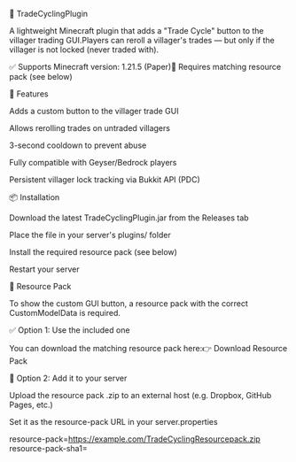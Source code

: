 🔁 TradeCyclingPlugin

A lightweight Minecraft plugin that adds a "Trade Cycle" button to the villager trading GUI.Players can reroll a villager's trades — but only if the villager is not locked (never traded with).

✅ Supports Minecraft version: 1.21.5 (Paper)🎨 Requires matching resource pack (see below)

🔧 Features

Adds a custom button to the villager trade GUI

Allows rerolling trades on untraded villagers

3-second cooldown to prevent abuse

Fully compatible with Geyser/Bedrock players

Persistent villager lock tracking via Bukkit API (PDC)

📦 Installation

Download the latest TradeCyclingPlugin.jar from the Releases tab

Place the file in your server's plugins/ folder

Install the required resource pack (see below)

Restart your server

🎨 Resource Pack

To show the custom GUI button, a resource pack with the correct CustomModelData is required.

✅ Option 1: Use the included one

You can download the matching resource pack here:👉 Download Resource Pack

🔧 Option 2: Add it to your server

Upload the resource pack .zip to an external host (e.g. Dropbox, GitHub Pages, etc.)

Set it as the resource-pack URL in your server.properties

resource-pack=https://example.com/TradeCyclingResourcepack.zip
resource-pack-sha1=<SHA-1 HASH>